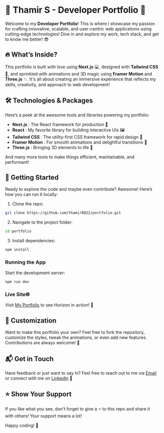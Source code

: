 # 🌟 Thamir S - Developer Portfolio 🚀

Welcome to my **Developer Portfolio**! This is where I showcase my passion for crafting innovative, scalable, and user-centric web applications using cutting-edge technologies! Dive in and explore my work, tech stack, and get to know me better! 😎

## 🔥 What’s Inside?

This portfolio is built with love using **Next.js** 💻, designed with **Tailwind CSS** 🎨, and sprinkled with animations and 3D magic using **Framer Motion** and **Three.js** ✨. It's all about creating an immersive experience that reflects my skills, creativity, and approach to web development!

## 🛠️ Technologies & Packages

Here’s a peek at the awesome tools and libraries powering my portfolio:

- **Next.js** : The React framework for production 🚀
- **React** : My favorite library for building interactive UIs 🖼️
- **Tailwind CSS** : The utility-first CSS framework for rapid design 🎨
- **Framer Motion** : For smooth animations and delightful transitions 💫
- **Three.js** : Bringing 3D elements to life 🌌

And many more tools to make things efficient, maintainable, and performant!

## 🚀 Getting Started

Ready to explore the code and maybe even contribute? Awesome! Here’s how you can run it locally:

1. Clone the repo:
```bash
git clone https://github.com/thamir0022/portfolio.git
```
2. Navigate to the project folder:
```bash
cd portfolio 
```
3. Install dependencies:
```bash
npm install
````

### Running the App

Start the development server:

```bash
npm run dev
```

### Live Site🌐

Visit [My Portfolio](https://thamir-siddik.vercel.app/) to see Horizon in action! 🎉

## 🌈 Customization
Want to make this portfolio your own? Feel free to fork the repository, customize the styles, tweak the animations, or even add new features. Contributions are always welcome! 🤗

## 📬 Get in Touch
Have feedback or just want to say hi? Feel free to reach out to me via [Email](mailto:thamirsiddik@gmail.com) or connect with me on [LinkedIn](https://www.linkedin.com/in/thamirsiddik/) 👋

## ⭐️ Show Your Support
If you like what you see, don't forget to give a ⭐️ to this repo and share it with others! Your support means a lot!

Happy coding! 🎉

